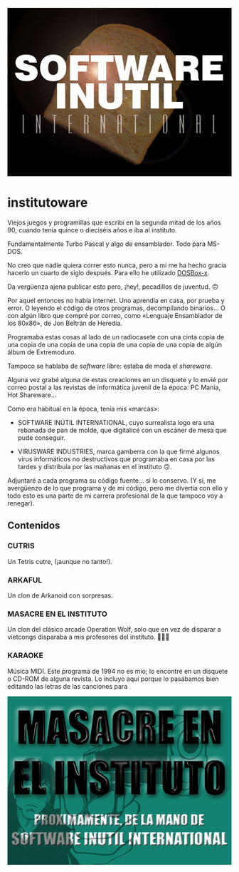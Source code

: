 ![Software Inútil International](./graficos/software-inutil.jpg)

# institutoware

Viejos juegos y programillas que escribí en la segunda mitad de los años 90, cuando tenía quince o dieciséis años e iba al instituto.

Fundamentalmente Turbo Pascal y algo de ensamblador. Todo para MS-DOS.

No creo que nadie quiera correr esto nunca, pero a mí me ha hecho gracia hacerlo un cuarto de siglo después. Para ello he utilizado [DOSBox-x](https://dosbox-x.com).

Da vergüenza ajena publicar esto pero, ¡hey!, pecadillos de juventud. 🙃

Por aquel entonces no había internet. Uno aprendía en casa, por prueba y error. O leyendo el código de otros programas, decompilando binarios… O con algún libro que compré por correo, como «Lenguaje Ensamblador de los 80x86», de Jon Beltrán de Heredia.

Programaba estas cosas al lado de un radiocasete con una cinta copia de una copia de una copia de una copia de una copia de una copia de algún álbum de Extremoduro.

Tampoco se hablaba de _software_ libre: estaba de moda el _shareware_.

Alguna vez grabé alguna de estas creaciones en un disquete y lo envié por correo postal a las revistas de informática juvenil de la época: PC Manía, Hot Shareware…

Como era habitual en la época, tenía mis «marcas»:

- SOFTWARE INÚTIL INTERNATIONAL, cuyo surrealista logo era una rebanada de pan de molde, que digitalicé con un escáner de mesa que pude conseguir.

- VIRUSWARE INDUSTRIES, marca gamberra con la que firmé algunos virus informáticos no destructivos que programaba en casa por las tardes y distribuía por las mañanas en el instituto 🙃.

Adjuntaré a cada programa su código fuente… si lo conservo. (Y sí, me avergüenzo de lo que programa y de mi código, pero me divertía con ello y todo esto es una parte de mi carrera profesional de la que tampoco voy a renegar).

## Contenidos

### CUTRIS

Un Tetris cutre, (¡aunque no tanto!).

### ARKAFUL

Un clon de Arkanoid con sorpresas.

### MASACRE EN EL INSTITUTO

Un clon del clásico arcade Operation Wolf, solo que en vez de disparar a vietcongs disparaba a mis profesores del instituto. 🤷🏻‍♂️

### KARAOKE

Música MIDI. Este programa de 1994 no es mío; lo encontré en un disquete o CD-ROM de alguna revista. Lo incluyo aquí porque lo pasábamos bien editando las letras de las canciones para

![Masacre en el Instituto](./graficos/masacre-en-el-instituto.jpg)
